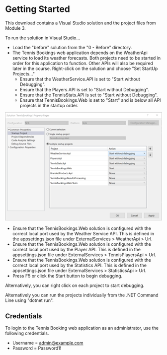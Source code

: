 # Getting Started

This download contains a Visual Studio solution and the project files from Module 3.

To run the solution in Visual Studio... 

- Load the "before" solution from the "0 - Before" directory.
- The Tennis Bookings web application depends on the WeatherApi service to load its weather forecasts. Both projects need to be started in order for this application to function. Other APIs will also be required later in the course. Right-click on the solution and choose "Set StartUp Projects..."
  - Ensure that the WeatherService.API is set to "Start without Debugging".
  - Ensure that the Players.API is set to "Start without Debugging".
  - Ensure that the TennisStats.API is set to "Start without Debugging".
  - Ensure that TennisBookings.Web is set to "Start" and is below all API projects in the startup order.

![Startup Projects](Images/multiple-startup-projects.png)

- Ensure that the TennisBookings.Web solution is configured with the correct local port used by the Weather Service API. This is defined in the appsettings.json file under ExternalServices > WeatherApi > Url.
- Ensure that the TennisBookings.Web solution is configured with the correct local port used by the Player API. This is defined in the appsettings.json file under ExternalServices > TennisPlayersApi > Url.
- Ensure that the TennisBookings.Web solution is configured with the correct local port used by the Statistics API. This is defined in the appsettings.json file under ExternalServices > StatisticsApi > Url.
- Press F5 or click the Start button to begin debugging.

Alternatively, you can right click on each project to start debugging.

Alternatively you can run the projects individually from the .NET Command Line using "dotnet run".

## Credentials

To login to the Tennis Booking web application as an administrator, use the following credentials.

- Username = admin@example.com
- Password = Password1!